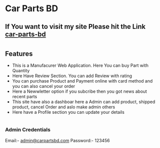 # Car Parts BD
## If You want to visit my site Please hit the Link [car-parts-bd](https://car-parts-bd.web.app/)

#
## Features
* This is a Manufacurer Web Application. Here You can buy Part with Quantity
* Here Have Review Section. You can add Review with rating
* You can purchase Product and Payment online with card method and you can also cancel your order
* Here a Newwletter option if you subcribe then you got news about recent parts
* This site have also a dashboar here a Admin can add product, shipped product, cancel Order and aslo make admin others
* Here have a Profile section you can update your details

#

### Admin Credentials
Email:- admin@carpartsbd.com
Password:- 123456